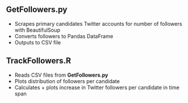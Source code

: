## GetFollowers.py
* Scrapes primary candidates Twitter accounts for number of followers with BeautifulSoup
* Converts followers to Pandas DataFrame
* Outputs to CSV file

## TrackFollowers.R
* Reads CSV files from **GetFollowers.py**
* Plots distribution of followers per candidate
* Calculates + plots increase in Twitter followers per candidate in time span
